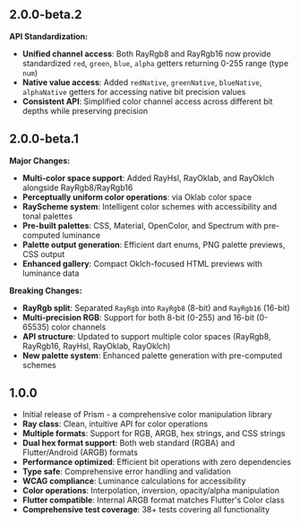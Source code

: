 ## 2.0.0-beta.2

**API Standardization:**
- **Unified channel access**: Both RayRgb8 and RayRgb16 now provide standardized `red`, `green`, `blue`, `alpha` getters returning 0-255 range (type `num`)
- **Native value access**: Added `redNative`, `greenNative`, `blueNative`, `alphaNative` getters for accessing native bit precision values
- **Consistent API**: Simplified color channel access across different bit depths while preserving precision

## 2.0.0-beta.1

**Major Changes:**
- **Multi-color space support**: Added RayHsl, RayOklab, and RayOklch alongside RayRgb8/RayRgb16
- **Perceptually uniform color operations**: via Oklab color space
- **RayScheme system**: Intelligent color schemes with accessibility and tonal palettes
- **Pre-built palettes**: CSS, Material, OpenColor, and Spectrum with pre-computed luminance
- **Palette output generation**: Efficient dart enums, PNG palette previews, CSS output
- **Enhanced gallery**: Compact Oklch-focused HTML previews with luminance data

**Breaking Changes:**
- **RayRgb split**: Separated `RayRgb` into `RayRgb8` (8-bit) and `RayRgb16` (16-bit)
- **Multi-precision RGB**: Support for both 8-bit (0-255) and 16-bit (0-65535) color channels
- **API structure**: Updated to support multiple color spaces (RayRgb8, RayRgb16, RayHsl, RayOklab, RayOklch)
- **New palette system**: Enhanced palette generation with pre-computed schemes

## 1.0.0

- Initial release of Prism - a comprehensive color manipulation library
- **Ray class**: Clean, intuitive API for color operations
- **Multiple formats**: Support for RGB, ARGB, hex strings, and CSS strings
- **Dual hex format support**: Both web standard (RGBA) and Flutter/Android (ARGB) formats
- **Performance optimized**: Efficient bit operations with zero dependencies
- **Type safe**: Comprehensive error handling and validation
- **WCAG compliance**: Luminance calculations for accessibility
- **Color operations**: Interpolation, inversion, opacity/alpha manipulation
- **Flutter compatible**: Internal ARGB format matches Flutter's Color class
- **Comprehensive test coverage**: 38+ tests covering all functionality
